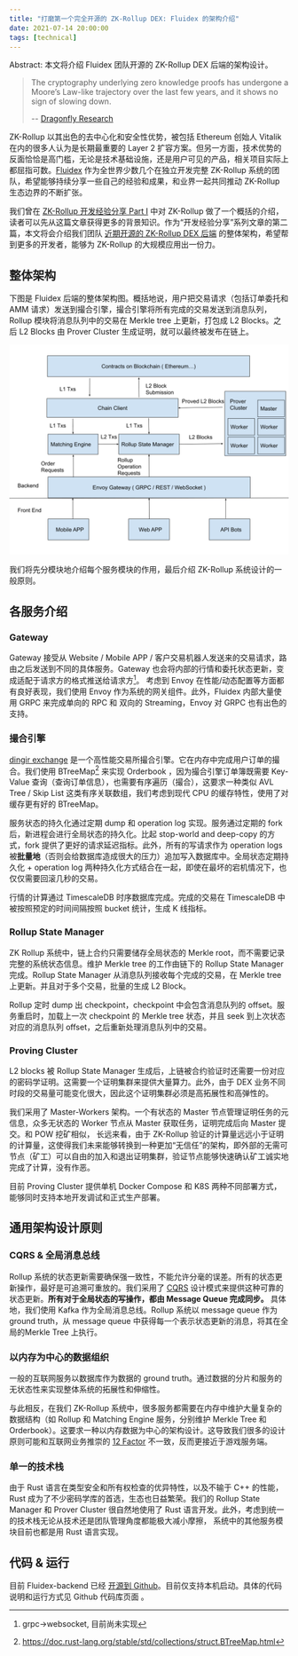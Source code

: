 ```yaml
---
title: "打磨第一个完全开源的 ZK-Rollup DEX: Fluidex 的架构介绍"
date: 2021-07-14 20:00:00
tags: [technical]
---
```


Abstract: 本文将介绍 Fluidex 团队开源的 ZK-Rollup DEX 后端的架构设计。


> The cryptography underlying zero knowledge proofs has undergone a Moore’s Law-like trajectory over the last few years, and it shows no sign of slowing down.
> 
> -- [Dragonfly Research](https://medium.com/dragonfly-research/im-worried-nobody-will-care-about-rollups-554bc743d4f1)

ZK-Rollup 以其出色的去中心化和安全性优势，被包括 Ethereum 创始人 Vitalik 在内的很多人认为是长期最重要的 Layer 2 扩容方案。但另一方面，技术优势的反面恰恰是高门槛，无论是技术基础设施，还是用户可见的产品，相关项目实际上都屈指可数。[Fluidex](https://github.com/Fluidex) 作为全世界少数几个在独立开发完整 ZK-Rollup 系统的团队，希望能够持续分享一些自己的经验和成果，和业界一起共同推动 ZK-Rollup 生态边界的不断扩张。


我们曾在  [ZK-Rollup 开发经验分享 Part I](https://www.fluidex.io/zh/blog/zkrollup-intro1/) 中对 ZK-Rollup 做了一个概括的介绍，读者可以先从这篇文章获得更多的背景知识。作为“开发经验分享”系列文章的第二篇，本文将会介绍我们团队 [近期开源的 ZK-Rollup DEX 后端](https://github.com/Fluidex/fluidex-backend) 的整体架构，希望帮到更多的开发者，能够为 ZK-Rollup 的大规模应用出一份力。

## 整体架构

下图是 Fluidex 后端的整体架构图。概括地说，用户把交易请求（包括订单委托和 AMM 请求）发送到撮合引擎，撮合引擎将所有完成的交易发送到消息队列，Rollup 模块将消息队列中的交易在 Merkle tree 上更新，打包成 L2 Blocks。之后  L2 Blocks  由 Prover Cluster 生成证明，就可以最终被发布在链上。

<p align="center">
  <img src="Fluidex Architecture.svg" width="600" >
</p>

我们将先分模块地介绍每个服务模块的作用，最后介绍 ZK-Rollup 系统设计的一般原则。

## 各服务介绍

### Gateway

Gateway 接受从 Website / Mobile APP / 客户交易机器人发送来的交易请求，路由之后发送到不同的具体服务。Gateway 也会将内部的行情和委托状态更新，变成适配于请求方的格式推送给请求方[^1]。 考虑到 Envoy 在性能/动态配置等方面都有良好表现，我们使用 Envoy 作为系统的网关组件。此外，Fluidex 内部大量使用 GRPC 来完成单向的 RPC 和 双向的 Streaming，Envoy 对 GRPC 也有出色的支持。

### 撮合引擎

[dingir exchange](https://github.com/Fluidex/dingir-exchange) 是一个高性能交易所撮合引擎。它在内存中完成用户订单的撮合。我们使用  BTreeMap[^2] 来实现 Orderbook ，因为撮合引擎订单簿既需要 Key-Value 查询（查询订单信息），也需要有序遍历（撮合），这要求一种类似 AVL Tree / Skip List 这类有序关联数组，我们考虑到现代 CPU 的缓存特性，使用了对缓存更有好的 BTreeMap。

服务状态的持久化通过定期 dump 和 operation log 实现。服务通过定期的 fork 后，新进程会进行全局状态的持久化。比起 stop-world and deep-copy 的方式，fork 提供了更好的请求延迟指标。此外，所有的写请求作为 operation logs 被**批量地**（否则会给数据库造成很大的压力）追加写入数据库中。全局状态定期持久化 + operation log 两种持久化方式结合在一起，即使在最坏的宕机情况下，也仅仅需要回滚几秒的交易。

行情的计算通过 TimescaleDB 时序数据库完成。完成的交易在 TimescaleDB 中被按照预定的时间间隔按照 bucket 统计，生成 K 线指标。

### Rollup State Manager

ZK Rollup 系统中，链上合约只需要储存全局状态的 Merkle root，而不需要记录完整的系统状态信息。维护 Merkle tree 的工作由链下的 Rollup State Manager 完成。Rollup State Manager 从消息队列接收每个完成的交易，在 Merkle tree 上更新。并且对于多个交易，批量的生成 L2 Block。

Rollup 定时 dump 出 checkpoint，checkpoint 中会包含消息队列的 offset。服务重启时，加载上一次  checkpoint 的 Merkle tree 状态，并且 seek 到上次状态对应的消息队列 offset，之后重新处理消息队列中的交易。


### Proving Cluster

L2 blocks 被 Rollup State Manager 生成后，上链被合约验证时还需要一份对应的密码学证明。这需要一个证明集群来提供大量算力。此外，由于 DEX 业务不同时段的交易量可能变化很大，因此这个证明集群必须是高拓展性和高弹性的。

我们采用了 Master-Workers 架构。一个有状态的 Master 节点管理证明任务的元信息，众多无状态的 Worker 节点从 Master 获取任务，证明完成后向 Master 提交。和 POW 挖矿相似， 长远来看，由于 ZK-Rollup 验证的计算量远远小于证明的计算量，这使得我们未来能够转换到一种更加“无信任”的架构，即外部的无需可节点（矿工）可以自由的加入和退出证明集群，验证节点能够快速确认矿工诚实地完成了计算，没有作恶。

目前 Proving Cluster 提供单机 Docker Compose 和 K8S 两种不同部署方式，能够同时支持本地开发调试和正式生产部署。

## 通用架构设计原则


### CQRS & 全局消息总线

Rollup 系统的状态更新需要确保强一致性，不能允许分毫的误差。所有的状态更新操作，最好是可追溯可重放的。我们采用了 [CQRS](https://docs.microsoft.com/en-us/azure/architecture/patterns/cqrs) 设计模式来提供这种可靠的状态更新。**所有对于全局状态的写操作，都由 Message Queue 完成同步。** 具体地，我们使用 Kafka 作为全局消息总线。Rollup 系统以 message queue 作为 ground truth，从 message queue 中获得每一个表示状态更新的消息，将其在全局的Merkle Tree 上执行。


### 以内存为中心的数据组织

一般的互联网服务以数据库作为数据的 ground truth。通过数据的分片和服务的无状态性来实现整体系统的拓展性和伸缩性。 

与此相反，在我们 ZK-Rollup 系统中，很多服务都需要在内存中维护大量复杂的数据结构（如 Rollup 和 Matching Engine 服务，分别维护 Merkle Tree 和 Orderbook）。这要求一种以内存数据为中心的架构设计。这导致我们很多的设计原则可能和互联网业务推崇的 [12 Factor](https://12factor.net/) 不一致，反而更接近于游戏服务端。

### 单一的技术栈

由于 Rust 语言在类型安全和所有权检查的优异特性，以及不输于 C++ 的性能，Rust 成为了不少密码学库的首选，生态也日益繁荣。我们的 Rollup State Manager 和 Prover Cluster 很自然地使用了 Rust 语言开发。此外，考虑到统一的技术栈无论从技术还是团队管理角度都能极大减小摩擦， 系统中的其他服务模块目前也都是用 Rust 语言实现。

## 代码 & 运行

目前 Fluidex-backend 已经 [开源到 Github](https://github.com/Fluidex/fluidex-backend)。目前仅支持本机启动。具体的代码说明和运行方式见 Github 代码库页面 。

[^1]: grpc->websocket, 目前尚未实现
[^2]: https://doc.rust-lang.org/stable/std/collections/struct.BTreeMap.html



